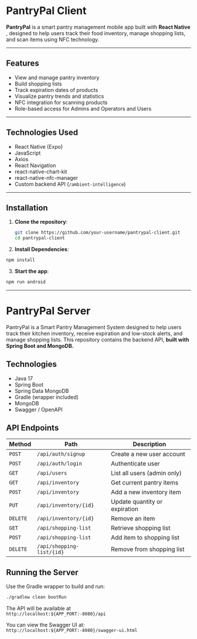 # PantryPal Client

**PantryPal** is a smart pantry management mobile app built with **React Native** , designed to help users track their food inventory, manage shopping lists, and scan items using NFC technology.

---

## Features

-  View and manage pantry inventory
-  Build shopping lists
-  Track expiration dates of products
-  Visualize pantry trends and statistics
-  NFC integration for scanning products
-  Role-based access for Admins and Operators and Users

---

## Technologies Used

- React Native (Expo)
- JavaScript
- Axios
- React Navigation
- react-native-chart-kit
- react-native-nfc-manager
- Custom backend API (`/ambient-intelligence`)

---

##  Installation

1. **Clone the repository**:
   ```bash
   git clone https://github.com/your-username/pantrypal-client.git
   cd pantrypal-client
   ```

2. **Install Dependencies**:
  ```bash
  npm install
  ```
3. **Start the app**:
  ```bash
  npm run android
  ```
---
# PantryPal Server

PantryPal is a Smart Pantry Management System designed to help users track their kitchen inventory, receive expiration and low-stock alerts, and manage shopping lists. This repository contains the backend API, **built with Spring Boot and MongoDB.** 

## Technologies

- Java 17  
- Spring Boot  
- Spring Data MongoDB  
- Gradle (wrapper included)  
- MongoDB  
- Swagger / OpenAPI  

## API Endpoints

| Method   | Path                         | Description                            |
|----------|------------------------------|----------------------------------------|
| `POST`   | `/api/auth/signup`           | Create a new user account              |
| `POST`   | `/api/auth/login`            | Authenticate user                      |
| `GET`    | `/api/users`                 | List all users (admin only)            |
| `GET`    | `/api/inventory`             | Get current pantry items               |
| `POST`   | `/api/inventory`             | Add a new inventory item               |
| `PUT`    | `/api/inventory/{id}`        | Update quantity or expiration          |
| `DELETE` | `/api/inventory/{id}`        | Remove an item                         |
| `GET`    | `/api/shopping-list`         | Retrieve shopping list                 |
| `POST`   | `/api/shopping-list`         | Add item to shopping list              |
| `DELETE` | `/api/shopping-list/{id}`    | Remove from shopping list              |


## Running the Server

Use the Gradle wrapper to build and run:

```bash
./gradlew clean bootRun
```

The API will be available at  
`http://localhost:${APP_PORT:-8080}/api`

You can view the Swagger UI at:  
`http://localhost:${APP_PORT:-8080}/swagger-ui.html`



